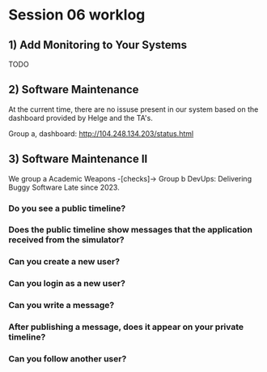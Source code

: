 # Session 06 worklog

## 1) Add Monitoring to Your Systems
TODO

## 2) Software Maintenance
At the current time, there are no issuse present in our system based on the dashboard provided by Helge and the TA's.

Group a, dashboard: http://104.248.134.203/status.html


## 3) Software Maintenance II
We group a Academic Weapons -[checks]-> Group b DevUps: Delivering Buggy Software Late since 2023.

### Do you see a public timeline?

### Does the public timeline show messages that the application received from the simulator?

### Can you create a new user?

### Can you login as a new user?

### Can you write a message?

### After publishing a message, does it appear on your private timeline?

### Can you follow another user?